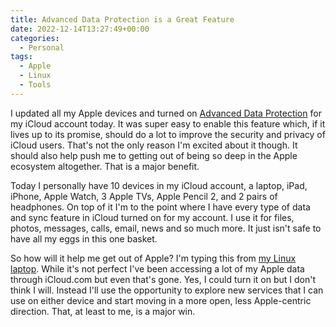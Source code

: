 ```yaml
---
title: Advanced Data Protection is a Great Feature
date: 2022-12-14T13:27:49+00:00
categories:
  - Personal
tags:
  - Apple
  - Linux
  - Tools
---
```


I updated all my Apple devices and turned on [Advanced Data Protection][1] for my iCloud account today. It was super easy to enable this feature which, if it lives up to its promise, should do a lot to improve the security and privacy of iCloud users.
That's not the only reason I'm excited about it though. It should also help push me to getting out of being so deep in the Apple ecosystem altogether. That is a major benefit.

Today I personally have 10 devices in my iCloud account, a laptop, iPad, iPhone, Apple Watch, 3 Apple TVs, Apple Pencil 2, and 2 pairs of headphones. On top of it I'm to the point where I have every type of data and sync feature in iCloud turned on for my account. I use it for files, photos, messages, calls, email, news and so much more. It just isn't safe to have all my eggs in this one basket.

So how will it help me get out of Apple? I'm typing this from [my Linux laptop][2]. While it's not perfect I've been accessing a lot of my Apple data through iCloud.com but even that's gone. Yes, I could turn it on but I don't think I will. Instead I'll use the opportunity to explore new services that I can use on either device and start moving in a more open, less Apple-centric direction. That, at least to me, is a major win.

 [1]: https://support.apple.com/guide/security/advanced-data-protection-for-icloud-sec973254c5f/web
 [2]: /2022/12/hello-again-linux-i-missed-you/